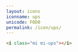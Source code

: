 ```yaml
---
layout: icons
iconname: ups
unicode: F0D0
permalink: /icon/ups/
---
```


``` html
<i class="mi mi-ups"></i>
```
